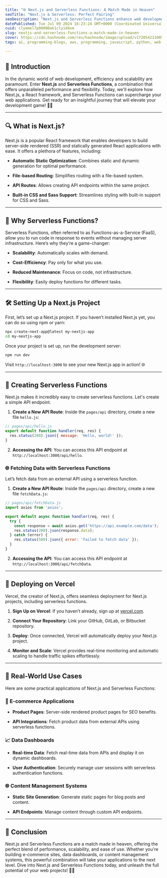 ```yaml
---
title: "🌐 Next.js and Serverless Functions: A Match Made in Heaven"
seoTitle: "Next.js & Serverless: Perfect Pairing"
seoDescription: "Next.js and Serverless Functions enhance web development efficiency, scalability, and performance, ideal for e-commerce, dashboards, and CMS. 🚀✨"
datePublished: Tue Jul 09 2024 16:23:24 GMT+0000 (Coordinated Universal Time)
cuid: clyemel7p00000ak1clyid4vm
slug: nextjs-and-serverless-functions-a-match-made-in-heaven
cover: https://cdn.hashnode.com/res/hashnode/image/upload/v1720542110056/a74eaa7d-4b62-45b3-8e0e-173200b38fe7.png
tags: ai, programming-blogs, aws, programming, javascript, python, web-development, react-native, machine-learning, webdev, reactjs, typescript, devops, serverless, nextjs

---
```


## 🌟 Introduction

In the dynamic world of web development, efficiency and scalability are paramount. Enter **Next.js** and **Serverless Functions**, a combination that offers unparalleled performance and flexibility. Today, we'll explore how Next.js, a React framework, and Serverless Functions can supercharge your web applications. Get ready for an insightful journey that will elevate your development game! 🚀✨

---

## 🔍 What is Next.js?

Next.js is a popular React framework that enables developers to build server-side rendered (SSR) and statically generated React applications with ease. It offers a plethora of features, including:

* **Automatic Static Optimization**: Combines static and dynamic generation for optimal performance.
    
* **File-based Routing**: Simplifies routing with a file-based system.
    
* **API Routes**: Allows creating API endpoints within the same project.
    
* **Built-in CSS and Sass Support**: Streamlines styling with built-in support for CSS and Sass.
    

---

## 🤔 Why Serverless Functions?

Serverless Functions, often referred to as Functions-as-a-Service (FaaS), allow you to run code in response to events without managing server infrastructure. Here’s why they’re a game-changer:

* **Scalability**: Automatically scales with demand.
    
* **Cost-Efficiency**: Pay only for what you use.
    
* **Reduced Maintenance**: Focus on code, not infrastructure.
    
* **Flexibility**: Easily deploy functions for different tasks.
    

---

## 🛠️ Setting Up a Next.js Project

First, let’s set up a Next.js project. If you haven’t installed Next.js yet, you can do so using npm or yarn:

```bash
npx create-next-app@latest my-nextjs-app
cd my-nextjs-app
```

Once your project is set up, run the development server:

```bash
npm run dev
```

Visit `http://localhost:3000` to see your new Next.js app in action! 🌐

---

## 📝 Creating Serverless Functions

Next.js makes it incredibly easy to create serverless functions. Let's create a simple API endpoint.

1. **Create a New API Route**: Inside the `pages/api` directory, create a new file `hello.js`:
    

```javascript
// pages/api/hello.js
export default function handler(req, res) {
  res.status(200).json({ message: 'Hello, world!' });
}
```

2. **Accessing the API**: You can access this API endpoint at `http://localhost:3000/api/hello`.
    

### 🌐 Fetching Data with Serverless Functions

Let’s fetch data from an external API using a serverless function.

1. **Create a New API Route**: Inside the `pages/api` directory, create a new file `fetchData.js`:
    

```javascript
// pages/api/fetchData.js
import axios from 'axios';

export default async function handler(req, res) {
  try {
    const response = await axios.get('https://api.example.com/data');
    res.status(200).json(response.data);
  } catch (error) {
    res.status(500).json({ error: 'Failed to fetch data' });
  }
}
```

2. **Accessing the API**: You can access this API endpoint at `http://localhost:3000/api/fetchData`.
    

---

## 🚀 Deploying on Vercel

Vercel, the creator of Next.js, offers seamless deployment for Next.js projects, including serverless functions.

1. **Sign Up on Vercel**: If you haven’t already, sign up at [vercel.com](https://vercel.com).
    
2. **Connect Your Repository**: Link your GitHub, GitLab, or Bitbucket repository.
    
3. **Deploy**: Once connected, Vercel will automatically deploy your Next.js project.
    
4. **Monitor and Scale**: Vercel provides real-time monitoring and automatic scaling to handle traffic spikes effortlessly.
    

---

## 🌟 Real-World Use Cases

Here are some practical applications of Next.js and Serverless Functions:

### 🛒 E-commerce Applications

* **Product Pages**: Server-side rendered product pages for SEO benefits.
    
* **API Integrations**: Fetch product data from external APIs using serverless functions.
    

### 📈 Data Dashboards

* **Real-time Data**: Fetch real-time data from APIs and display it on dynamic dashboards.
    
* **User Authentication**: Securely manage user sessions with serverless authentication functions.
    

### 🌐 Content Management Systems

* **Static Site Generation**: Generate static pages for blog posts and content.
    
* **API Endpoints**: Manage content through custom API endpoints.
    

---

## 🎉 Conclusion

Next.js and Serverless Functions are a match made in heaven, offering the perfect blend of performance, scalability, and ease of use. Whether you're building e-commerce sites, data dashboards, or content management systems, this powerful combination will take your applications to the next level. Dive into Next.js and Serverless Functions today, and unleash the full potential of your web projects! 🚀✨